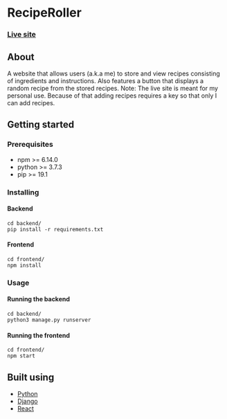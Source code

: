 # RecipeRoller

### [Live site](https://reciperoller.herokuapp.com/)

## About
A website that allows users (a.k.a me) to store and view recipes consisting of ingredients and instructions. Also features a button that displays a random recipe from the stored recipes.
Note: The live site is meant for my personal use. Because of that adding recipes requires a key so that only I can add recipes. 

## Getting started

### Prerequisites
+ npm >= 6.14.0
+ python >= 3.7.3
+ pip >= 19.1

### Installing
#### Backend
```
cd backend/
pip install -r requirements.txt
```

#### Frontend
```
cd frontend/
npm install
```

### Usage
#### Running the backend
```
cd backend/
python3 manage.py runserver
```

#### Running the frontend
```
cd frontend/
npm start
```

## Built using
+ [Python](https://www.python.org/)
+ [Django](https://www.djangoproject.com/)
+ [React](https://reactjs.org/)

